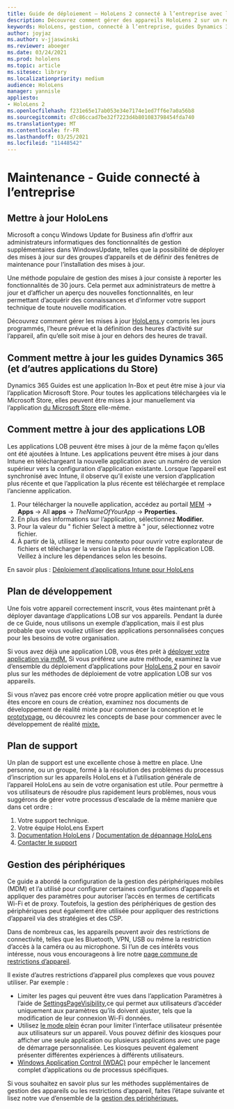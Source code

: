 ```yaml
---
title: Guide de déploiement – HoloLens 2 connecté à l’entreprise avec les guides Dynamics 365 - Gérer
description: Découvrez comment gérer des appareils HoloLens 2 sur un réseau connecté d’entreprise à l’aide des guides Dynamics 365.
keywords: HoloLens, gestion, connecté à l’entreprise, guides Dynamics 365, AAD, Azure AD, GESTION DES PÉRIPHÉRIQUES MOBILES, Gestion des appareils mobiles
author: joyjaz
ms.author: v-jjaswinski
ms.reviewer: aboeger
ms.date: 03/24/2021
ms.prod: hololens
ms.topic: article
ms.sitesec: library
ms.localizationpriority: medium
audience: HoloLens
manager: yannisle
appliesto:
- HoloLens 2
ms.openlocfilehash: f231e65e17ab053e34e7174e1ed7ff6e7a0a56b8
ms.sourcegitcommit: d7c86ccad7be32f7223d4b801083798454fda740
ms.translationtype: MT
ms.contentlocale: fr-FR
ms.lasthandoff: 03/25/2021
ms.locfileid: "11448542"
---
```

# <a name="maintain---corporate-connected-guide"></a>Maintenance - Guide connecté à l’entreprise

## <a name="update-hololens"></a>Mettre à jour HoloLens

Microsoft a conçu Windows Update for Business afin d’offrir aux administrateurs informatiques des fonctionnalités de gestion supplémentaires dans WindowsUpdate, telles que la possibilité de déployer des mises à jour sur des groupes d’appareils et de définir des fenêtres de maintenance pour l’installation des mises à jour.

Une méthode populaire de gestion des mises à jour consiste à reporter les fonctionnalités de 30 jours. Cela permet aux administrateurs de mettre à jour et d’afficher un aperçu des nouvelles fonctionnalités, en leur permettant d’acquérir des connaissances et d’informer votre support technique de toute nouvelle modification.

Découvrez comment gérer les mises à jour [HoloLens,](https://docs.microsoft.com/hololens/hololens-updates)y compris les jours programmés, l’heure prévue et la définition des heures d’activité sur l’appareil, afin qu’elle soit mise à jour en dehors des heures de travail.

## <a name="how-to-update-dynamics-365-guides-and-other-store-apps"></a>Comment mettre à jour les guides Dynamics 365 (et d’autres applications du Store)

Dynamics 365 Guides est une application In-Box et peut être mise à jour via l’application Microsoft Store. Pour toutes les applications téléchargées via le Microsoft Store, elles peuvent être mises à jour manuellement via l’application [du Microsoft Store](https://docs.microsoft.com/hololens/holographic-store-apps#update-apps) elle-même.

## <a name="how-to-update-lob-apps"></a>Comment mettre à jour des applications LOB

Les applications LOB peuvent être mises à jour de la même façon qu’elles ont été ajoutées à Intune. Les applications peuvent être mises à jour dans Intune en téléchargeant la nouvelle application avec un numéro de version supérieur vers la configuration d’application existante. Lorsque l’appareil est synchronisé avec Intune, il observe qu’il existe une version d’application plus récente et que l’application la plus récente est téléchargée et remplace l’ancienne application.

1. Pour télécharger la nouvelle application, accédez au portail [MEM](https://endpoint.microsoft.com/#home)  ->  **Apps** -> All **apps**  ->  *TheNameOfYourApp*  ->  **Properties.**
2. En plus des informations sur l’application, sélectionnez **Modifier.**
3. Pour la valeur du &quot; fichier Select à mettre à &quot; jour, sélectionnez votre fichier.
4. À partir de là, utilisez le menu contexto pour ouvrir votre explorateur de fichiers et télécharger la version la plus récente de l’application LOB. Veillez à inclure les dépendances selon les besoins.

En savoir plus : [Déploiement d’applications Intune pour HoloLens](https://docs.microsoft.com/hololens/app-deploy-intune)

## <a name="development-plan"></a>Plan de développement

Une fois votre appareil correctement inscrit, vous êtes maintenant prêt à déployer davantage d’applications LOB sur vos appareils. Pendant la durée de ce Guide, nous utilisons un exemple d’application, mais il est plus probable que vous vouliez utiliser des applications personnalisées conçues pour les besoins de votre organisation.

Si vous avez déjà une application LOB, vous êtes prêt à [déployer votre application via mdM.](https://docs.microsoft.com/hololens/app-deploy-intune) Si vous préférez une autre méthode, examinez la vue d’ensemble du déploiement d’applications pour [HoloLens 2](https://docs.microsoft.com/hololens/app-deploy-overview) pour en savoir plus sur les méthodes de déploiement de votre application LOB sur vos appareils.

Si vous n’avez pas encore créé votre propre application métier ou que vous êtes encore en cours de création, examinez nos documents de développement de réalité mixte pour commencer la conception et le [prototypage,](https://docs.microsoft.com/windows/mixed-reality/design/design) ou découvrez les concepts de base pour commencer avec le développement de réalité [mixte.](https://docs.microsoft.com/windows/mixed-reality/discover/get-started-with-mr)

## <a name="support-plan"></a>Plan de support

Un plan de support est une excellente chose à mettre en place. Une personne, ou un groupe, formé à la résolution des problèmes du processus d’inscription sur les appareils HoloLens et à l’utilisation générale de l’appareil HoloLens au sein de votre organisation est utile. Pour permettre à vos utilisateurs de résoudre plus rapidement leurs problèmes, nous vous suggérons de gérer votre processus d’escalade de la même manière que dans cet ordre :

1. Votre support technique.
2. Votre équipe HoloLens Expert
3. [Documentation HoloLens](https://docs.microsoft.com/hololens/)  /  [Documentation de dépannage HoloLens](https://docs.microsoft.com/hololens/hololens-troubleshooting)
4. [Contacter le support](https://support.serviceshub.microsoft.com/supportforbusiness/create?sapId=e9391227-fa6d-927b-0fff-f96288631b8f)

## <a name="device-management"></a>Gestion des périphériques

Ce guide a abordé la configuration de la gestion des périphériques mobiles (MDM) et l’a utilisé pour configurer certaines configurations d’appareils et appliquer des paramètres pour autoriser l’accès en termes de certificats Wi-Fi et de proxy. Toutefois, la gestion des périphériques de gestion des périphériques peut également être utilisée pour appliquer des restrictions d’appareil via des stratégies et des CSP.

Dans de nombreux cas, les appareils peuvent avoir des restrictions de connectivité, telles que les Bluetooth, VPN, USB ou même la restriction d’accès à la caméra ou au microphone. Si l’un de ces intérêts vous intéresse, nous vous encourageons à lire notre [page commune de restrictions d’appareil](https://docs.microsoft.com/hololens/hololens-common-device-restrictions).

Il existe d’autres restrictions d’appareil plus complexes que vous pouvez utiliser. Par exemple :

- Limiter les pages qui peuvent être vues dans l’application Paramètres à l’aide de [SettingsPageVisibility,](https://docs.microsoft.com/hololens/settings-uri-list)ce qui permet aux utilisateurs d’accéder uniquement aux paramètres qu’ils doivent ajuster, tels que la modification de leur connexion Wi-Fi données.
- Utilisez [le mode plein](https://docs.microsoft.com/hololens/hololens-kiosk) écran pour limiter l’interface utilisateur présentée aux utilisateurs sur un appareil. Vous pouvez définir des kiosques pour afficher une seule application ou plusieurs applications avec une page de démarrage personnalisée. Les kiosques peuvent également présenter différentes expériences à différents utilisateurs.
- [Windows Application Control (WDAC)](https://docs.microsoft.com/hololens/windows-defender-application-control-wdac) pour empêcher le lancement complet d’applications ou de processus spécifiques.

Si vous souhaitez en savoir plus sur les méthodes supplémentaires de gestion des appareils ou les restrictions d’appareil, faites l’étape suivante et lisez notre vue d’ensemble de la [gestion des périphériques.](https://docs.microsoft.com/hololens/hololens-csp-policy-overview)





